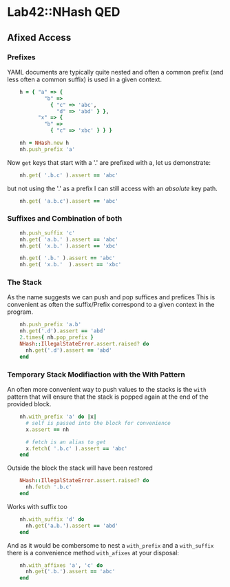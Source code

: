 
# Lab42::NHash QED 

## Afixed Access


### Prefixes

YAML documents are typically quite nested and often
a common prefix (and less often a common suffix) is
used in a given context.

```ruby
    h = { "a" => { 
            "b" => 
              { "c" => 'abc',
                "d" => 'abd' } },
          "x" => {
            "b" =>
              { "c" => 'xbc' } } }

    nh = NHash.new h
    nh.push_prefix 'a'

```

Now `get` keys that start with a '.' are prefixed with a, let us demonstrate:

```ruby
    nh.get( '.b.c' ).assert == 'abc'
```

but not using the '.' as a prefix I can still access with an _absolute_ key path.

```ruby
    nh.get( 'a.b.c').assert == 'abc'
```

### Suffixes and Combination of both

```ruby
    nh.push_suffix 'c'
    nh.get( 'a.b.' ).assert == 'abc'
    nh.get( 'x.b.' ).assert == 'xbc'

    nh.get( '.b.' ).assert == 'abc'
    nh.get( 'x.b.'  ).assert == 'xbc'
```


### The Stack

As the name suggests we can push and pop suffices and prefices
This is convenient as often the suffix/Prefix correspond to
a given context in the program.

```ruby
    nh.push_prefix 'a.b'
    nh.get('.d').assert == 'abd'
    2.times{ nh.pop_prefix }
    NHash::IllegalStateError.assert.raised? do
      nh.get('.d').assert == 'abd'
    end
```

### Temporary Stack Modifiaction with the With Pattern

An often more convenient way to push values to the stacks is the `with` pattern that will
ensure that the stack is popped again at the end of the provided block.


```ruby
    nh.with_prefix 'a' do |x|
      # self is passed into the block for convenience
      x.assert == nh

      # fetch is an alias to get
      x.fetch( '.b.c' ).assert == 'abc'
    end
```

Outside the block the stack will have been restored

```ruby
    NHash::IllegalStateError.assert.raised? do
      nh.fetch '.b.c'
    end
```

Works with suffix too

```ruby
    nh.with_suffix 'd' do
      nh.get('a.b.').assert == 'abd'
    end
```

And as it would be combersome to nest a `with_prefix` and a `with_suffix` there is a convenience method
`with_afixes` at your disposal:

```ruby
    nh.with_affixes 'a', 'c' do
      nh.get('.b.').assert == 'abc'
    end
```




